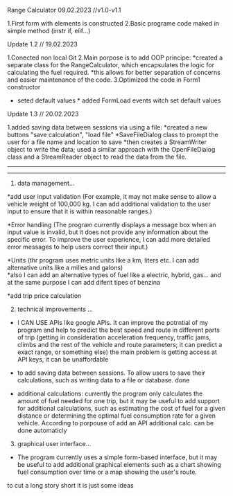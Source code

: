 
Range Calculator  09.02.2023 //v1.0-v1.1
 
1.First form with elements is constructed
2.Basic programe code maked in simple method (instr if, elif...)

Update 1.2 // 19.02.2023
    
1.Conected non local Git 
2.Main porpose is to add OOP principe:
   *created a separate class for the RangeCalculator, which encapsulates the logic for calculating the fuel required.
    *this allows for better separation of concerns and easier maintenance of the code.
3.Optimized the code in Form1 constructor 
   * seted default values
    * added FormLoad events witch set default values

Update 1.3 // 20.02.2023

1.added saving data between sessions via using a file:
       *created a new buttons "save calculation", "load file"
       *SaveFileDialog class to prompt the user for a file name and location to save
       *then creates a StreamWriter object to write the data; used a similar approach with the OpenFileDialog class 
       and a StreamReader object to read the data from the file.

-------------------------------------------------------------------------------------------------------------
-------------------------------------------------------------------------------------------------------------
1. data management...
         
*add user input validation (For example, it may not make sense to allow a vehicle weight of 100,000 kg. 
I can add additional validation to the user input to ensure that it is within reasonable ranges.)
         
*Error handling (The program currently displays a message box when an input value is invalid, 
but it does not provide any information about the specific error. 
To improve the user experience, I can add more detailed error messages to help users correct their input.)

*Units (thr program uses metric units like a km, liters etc. I can add alternative units like a milles and galons)  
*also I can add an alternative types of fuel like a electric, hybrid, gas... and at the same purpose I can add diferit tipes of benzina

*add trip price calculation

2. technical improvements ... 
         
* I CAN USE APIs like google APIs. It can improve the potrntial of my program and help to predict the best speed and route in different parts of trip 
(getting in consideration acceleration frequency, traffic jams, climbs and the rest of the vehicle and route parameters; it can predict a exact range, or something else)
the main problem is getting access at API keys, it can be unaffordable

*  to add saving data between sessions. To allow users to save their calculations, such as writing data to a file or database. done 

* additional calculations: currently the program only calculates the amount of fuel needed for one trip, but it may be useful to add support for additional calculations, such as estimating the cost of fuel for a given distance or determining the optimal fuel consumption rate for a given vehicle. According to porpouse of add an API additional calc. can be done automaticly
    
3. graphical user interface... 
 * The program currently uses a simple form-based interface, but it may be useful to add additional graphical elements such as a chart showing fuel consumption over time or a map showing the user's route.

to cut a long story short it is just some ideas 
